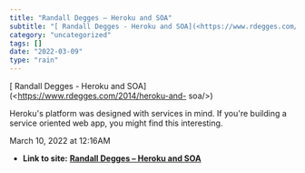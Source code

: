 ```yaml
---
title: "Randall Degges – Heroku and SOA"
subtitle: "[ Randall Degges - Heroku and SOA](<https://www.rdegges.com/2014/heroku-and-"
category: "uncategorized"
tags: []
date: "2022-03-09"
type: "rain"
---
```

[ Randall Degges - Heroku and SOA](<https://www.rdegges.com/2014/heroku-and-
soa/>)

Heroku's platform was designed with services in mind. If you're building a
service oriented web app, you might find this interesting.

March 10, 2022 at 12:16AM


* **Link to site:** **[Randall Degges – Heroku and SOA](None)**